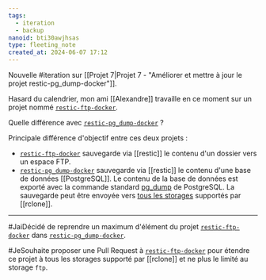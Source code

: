 ```yaml
---
tags:
  - iteration
  - backup
nanoid: bti30awjhsas
type: fleeting_note
created_at: 2024-06-07 17:12
---
```

Nouvelle #iteration sur [[Projet 7|Projet 7 - "Améliorer et mettre à jour le projet restic-pg_dump-docker"]].

Hasard du calendrier, mon ami [[Alexandre]] travaille en ce moment sur un projet nommé [`restic-ftp-docker`](https://github.com/Its-Alex/restic-ftp-docker).

Quelle différence avec [`restic-pg_dump-docker`](https://github.com/stephane-klein/restic-pg_dump-docker) ?

Principale différence d'objectif entre ces deux projets :

- [`restic-ftp-docker`](https://github.com/Its-Alex/restic-ftp-docker) sauvegarde via [[restic]] le contenu d'un dossier vers un espace FTP.
- [`restic-pg_dump-docker`](https://github.com/stephane-klein/restic-pg_dump-docker) sauvegarde via [[restic]] le contenu d'une base de données [[PostgreSQL]]. Le contenu de la base de données est exporté avec la commande standard [pg_dump](https://www.postgresql.org/docs/16/app-pgdump.html) de PostgreSQL. La sauvegarde peut être envoyée vers [tous les storages](https://rclone.org/overview/) supportés par [[rclone]].

---

#JaiDécidé de reprendre un maximum d'élément du projet [`restic-ftp-docker`](https://github.com/Its-Alex/restic-ftp-docker) dans [`restic-pg_dump-docker`](https://github.com/stephane-klein/restic-pg_dump-docker).

#JeSouhaite proposer une Pull Request à [`restic-ftp-docker`](https://github.com/Its-Alex/restic-ftp-docker) pour étendre ce projet à tous les storages supporté par [[rclone]] et ne plus le limité au storage `ftp`.
